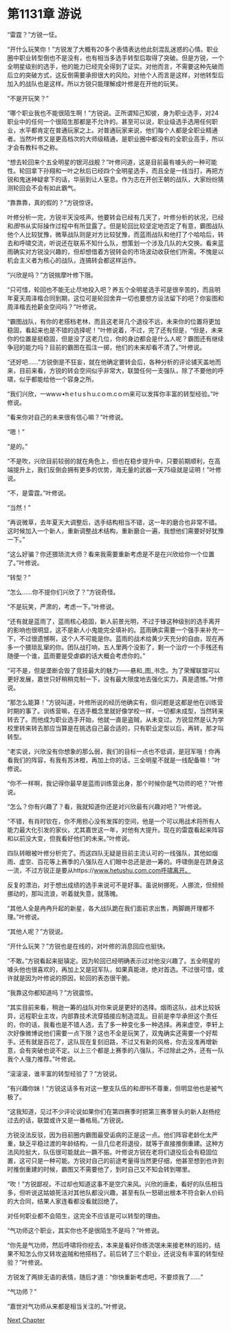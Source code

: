 # 第1131章 游说

“雷霆？”方锐一怔。

“开什么玩笑你！”方锐发了大概有20多个表情表达他此刻混乱迷惑的心情。职业圈中职业转型倒也不是没有，也有相当多选手转型后取得了突破。但是方锐，一个全明星级别的选手，他的能力已经完全得到了证实。对他而言，不需要这种先破而后立的突破方式，这反倒需要承担很大的风险。对他个人而言是这样，对他转型后加入的战队也是这样。所以方锐只能理解成叶修是在开他的玩笑。

“不是开玩笑？”

“哪个职业我也不能很陌生啊！”方锐说。正所谓知己知彼，身为职业选手，对24职业中的任何一个很陌生那都是不允许的。甚至可以说，职业级选手选用任何职业，水平都肯定在普通玩家之上。对普通玩家来说，他们每个人都是全职业精通者。当然叶修又是更高档次的大师级精通，是职业圈中都没有的全职业高手，所以才会有教科书之称。

“想去轮回来个五全明星的银河战舰？”叶修问道，这是目前最有噱头的一种可能性。轮回拿下孙翔和一叶之秋后已经四个全明星选手，而且全是一线当打，再把方锐和鬼迷神疑拿下的话，华丽到让人窒息。作为志在开创王朝的战队，大家纷纷猜测轮回会不会有如此霸气。

“靠靠靠，真的假的？”方锐惊讶。

叶修分析一完，方锐半天没吱声。他要转会已经有几天了，叶修分析的状况，已经和*图*书从实际操作过程中有所显露了。但是轮回比较坚定地否定了有意，霸图战队他个人比较犹豫，微草战队则是对方比较犹豫，而蓝雨战队和他打了个哈哈后，转去和呼啸交流，听说还在联系不知什么队，想策划一个涉及几队的大交换。看来蓝雨确实对方锐没兴趣的，但却想借着方锐转会的市场波动收获他们所需。不愧是以机会主义者为核心的战队，连搞转会都这样运作。

“兴欣是吗？”方锐揣摩叶修下限。

“只可惜，轮回也不能无止尽地投入吧？养五个全明星选手可是很辛苦的，而且明年夏天周泽楷合同到期，这位可是轮回舍弃一切也要想方设法留下的吧？你妄图和周泽楷去抢薪金空间吗？”叶修说。

“霸图战队，有你的老搭档老林，而且这老哥几个退役不远，未来你的位置将更加稳固，看起来也是不错的选择呢！”叶修说着，不过，完了还有但是，“但是，未来你的位置是挺稳固，但是没了这老几位，你的身边都会是什么人呢？霸图还有继续争冠的能力吗？目前的霸图在孤注一掷，他们的未来却看不清了。”叶修说。

“还好吧……”方锐倒是不狂妄，就在他确定要转会后，各种分析的评论铺天盖地而来，目前来看，方锐的转会空间似乎非常大，联盟任何一支强队，除了不要他的呼啸，似乎都能给他一个容身之所。

“我们兴欣，一wwｗ•hｅtｕsｈu.cｏm.cｏｍ来可以发挥你丰富的转型经验。”叶修说。

“看来你对自己的未来很有信心嘛？”叶修说。

“嗯！”

“是的。”

“不是吹，兴欣目前较弱的就在角色上，但也在稳步提升中，只要前期顺利，在高端提升上，我们反倒会拥有更多的优势，海无量的武器一天75级就是证明！”叶修说。

“不，是雷霆。”叶修说。

“当然！”

“再说微草，去年夏天大调整后，选手结构相当不错，这一年的磨合也非常不错。这时候加入一个新人，重新调整战术结构，重新磨合一遍，我想他们需要好好犹豫一下。”

“这么好骗？你还猥琐流大师？看来我需要重新考虑是不是在兴欣给你一个位置了。”叶修说。

“转型？”

“怎么……你不提你们兴欣了？”方锐奇怪。

“不是玩笑，严肃的，考虑一下。”叶修说。

“还有就是蓝雨了，蓝雨核心稳固，新人前景光明，不过于锋这种级别的选手离开的影响也很明显，这不是新人小鬼能完全填补的。蓝雨确实需要一个强手来补充一下，不过很遗憾啊，这个人不可能是你。蓝雨的战术给黄少天充分的自由，现在再多一个猥琐乱窜的你。团队战打响，五人里两个没影了，剩一个治疗一个手残还有随便一个谁，蓝雨要是受虐癖的话大概会考虑你的。”

“可不是，但是垄断会毁了竞技最大的魅力——悬和_图_书念。为了荣耀联盟可以更好发展，嘉世只好稍稍克制一下，没有最大限度地去强化实力，真是遗憾。”叶修说。

“那怎么能算！”方锐叫道，叶修所说的经历他确实有，但问题是这都是他在训练营时期的事了。训练营嘛，在选手概念里就好像学校一样，一切都未成型，当然转来转去了。而他成为职业选手开始，他就一直是盗贼，从未变过。方锐显然是认为学校里转来转去那应当算是在挑选自己最合适的，只有职业定型以后，再转，那才叫转型。

“老实说，兴欣没有你想象的那么弱，我们的目标一点也不低调，是冠军哦！你再看我们的阵容，有我有苏沐橙，再加上你的话，三全明星不就是一线配备嘛！”叶修说。

“你不一样啊，我记得你最早是蓝雨训练营出身，那个时候你是气功师的吧？”叶修说。

“怎么？你有兴趣了？看，我就知道你还是对兴欣最有兴趣对吧？”叶修说。

“不错，有肖时钦在，你不用担心没有发挥的空间，他是一个可以用战术将所有人能力最大化引发的家伙，尤其嘉世这一年，对他有大提升。现在的雷霆看起来阵容和以前没大变，但我看好他们的未来。”叶修说。

四队转眼被叶修分析完了。而这四队无疑是目前主流认可的一线强队，其他如烟雨、虚空、百花等上赛季的八强队在人们眼中总还是逊一筹的。呼啸倒是在跻身这一流，不过方锐正是要从https://www.hetushu.com.com呼啸离开。

反复的漂泊，对于想出成绩的选手来说可不是好事。虽说树挪死，人挪流，但频频挪动的，那叫流浪，听着就失意，就落魄。

“其他人全是冉冉升起的新星，各大战队跪在我们面前求出售，两脚踢开理都不理。”叶修说。

“其他人呢？”方锐说。

“开什么玩笑？”方锐也是在线的，对叶修的消息回应也挺快。

“不敢。”方锐看起来挺镇定。因为轮回已经明确表示过对他没兴趣了。五全明星的噱头他也很喜欢的，再加上又是冠军队，如果真能进，绝对首选。不过很可惜，或许就是因为叶修说的原因，轮回的表态很干脆。

“我靠这你都知道吗？”方锐震惊。

“其实目前来看，稍逊一筹的战队对你来说是更好的选择。烟雨这队，战术比较妖异，远程职业主攻，内部靠技术流穿插接应制造混乱。目前是李华承担这个责任的，你的话，我看也是不错人选，去了多一种变化多一种选择。再来虚空，李轩上次好像微博说他们需要一点下限？这也不全是玩笑了，双鬼确实还需要一个好帮手。还有就是百花了，这队现在复刻旧路，不过又有新的风格，你去没准再增新意，会有突破也说不定。以上三个都是上赛季的八强队，不过除此之外，还有一队我个人强力推荐。”叶修说。

“滚滚滚，谁丰富的转型经验了？”方锐说。

“有兴趣你妹！”方锐这话多有对这一整支队伍的和*图*书不尊重，但明显他也是被气极了。

“这我知道，见过不少评论说如果你们在第四赛季时把第三赛季冒头的新人赵杨挖过去的话，联盟或许又是一番格局。”方锐说。

方锐没法反驳，因为目前圈内霸图最受诟病的正是这一点。他们阵容老龄化太严重，缺乏平稳过渡的年龄结构，一旦几位老将退役，就等于直接推倒重建。这种方法风险挺大，队伍很可能就此一蹶不振。叶修说方锐在老将们退役后会有稳固位置，这可只是一种可能。方锐对自己的前途考量得当然更仔细，他甚至想到也许到时推倒重建的时候，霸图又不需要他了，到时自己又不知会转到哪里。

“吹！”方锐鄙视，不过却也知道这事不是空穴来风。兴欣的唐柔，看好的队伍相当多，但听说这姑娘死活对其他队都没兴趣，甚至有队一怒砸出根本不符合新人价码的大合同，结果人家连看都没看就回绝了。

对任何职业都不会陌生，这完全不应该是可以转型的理由。

“气功师这个职业，其实你也不是很陌生不是吗？”叶修说。

“你先是气功师，然后呼啸将你挖去，本来是看好你练流氓未来接老林的班的，结果不知怎么你又转攻盗贼和他搭档了。前后转了三个职业，还说没有丰富的转型经验？”叶修说。

方锐发了两排无语的表情，随后才道：“你快重新考虑吧，不要烦我了……”

“气功师？”

“嘉世对气功师从来都是相当关注的。”叶修说。



[Next Chapter](%E7%AC%AC1132%E7%AB%A0%20%E8%BD%AC%E5%9E%8B%E6%9D%A5%E5%90%8C%E6%AD%A5%E8%8A%82%E5%A5%8F%E5%90%A7%EF%BC%81.md)